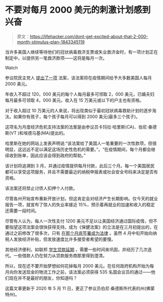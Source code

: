 # 不要对每月 2000 美元的刺激计划感到兴奋

> 原文：<https://lifehacker.com/dont-get-excited-about-that-2-000-month-stimulus-plan-1843345119>

当许多美国人继续等待他们的冠状病毒救济支票或失业救济金时，有一项计划正在制定中，以提供另一笔救济款项——这将是每月一次。

Watch

参议院民主党人 [提出了一项](https://www.harris.senate.gov/imo/media/doc/Monthly%20Economic%20Crisis%20Support%20Act%20Bill%20Text.pdf) 法案，该法案将在疫情期间给予大多数美国人每月 2000 美元。

年收入不超过 120，000 美元的每个人每月最多可领取 2，000 美元，已婚夫妇每月最多可领取 4，000 美元。收入在 15 万美元或以下的户主也有资格。

对于收入超过 10 万美元的人来说，将出现类似于最初冠状病毒救助计划的逐步淘汰。如果你有孩子，每个孩子每月可以得到 2000 美元(最多三个孩子)。

这项名为月度经济危机支持法案的法案是由参议员卡玛拉·哈里斯(CA)、伯尼·桑德斯(VT )和埃德马基(MA)提出的。

哈里斯在她的网站上发表声明说:“该法案给了美国人一笔重要的一次性款项，但很明显，这远远不足以满足这场历史性危机的需要。”。“在疫情期间，每个月都会继续收到账单，因此应该会得到政府的帮助。”

该计划将追溯到 3 月，并通过疫情提供每月付款，此后三个月。每一个美国居民都可以享受这项服务，并且不需要最近的纳税申报表或社会安全号码来决定是否有资格。

该法案还将禁止讨债人扣押个人付款。

尽管各州开始宣布重新开放计划，但这肯定会对经济产生长期影响。仅今天的就业报告一项，就宣布了惊人的失业率接近 15%，预示着再就业的加速和收入的稳定还需要一段时间。

尽管有人认为，每人一次性支付 1200 美元不足以让美国经济通过国际疫情，但不要指望这项法案会很快获得支持。成为《保健法案》的立法是在三月初提出的，在通过之前修改了很多次，只有 [在那个月底签署成为法律](https://twocents.lifehacker.com/what-you-need-to-know-about-your-federal-government-rel-1842427563) 。虽然 4 月中旬开始向纳税人发放经济补贴，但发放速度比许多接受者希望的要慢。

其他经济便利，如联邦 [学生贷款延期](https://twocents.lifehacker.com/heres-the-new-coronavirus-student-loan-plan-1842560767) ，需要一些时间来巩固，并经历了几次迭代。一些借款人仍在努力从贷款服务商那里得到澄清。

所以，现在还不要开始梦想如何花掉每月 2000 美元。在任何政府机构开始为每月向你发送现金的物流工作之前，该法案必须获得 535 名国会议员的通过——他们现在并不是最好的朋友，你知道吗？

这篇文章更新于 2020 年 5 月 11 日，更正了参议员伯尼·桑德斯所代表的州(佛蒙特州)。